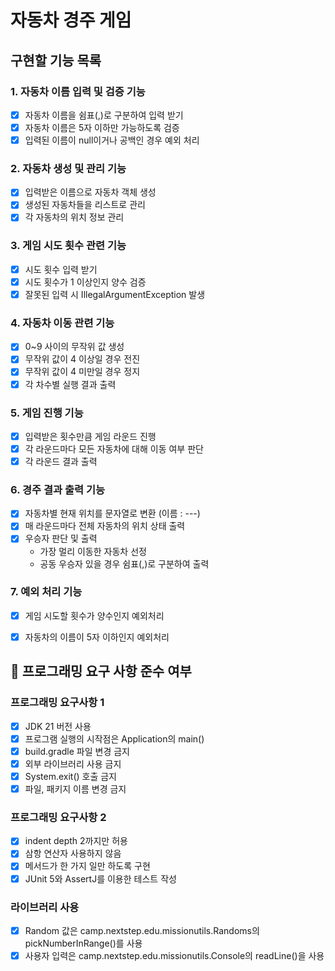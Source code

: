 # 자동차 경주 게임

## 구현할 기능 목록

### 1. 자동차 이름 입력 및 검증 기능
- [x] 자동차 이름을 쉼표(,)로 구분하여 입력 받기
- [x] 자동차 이름은 5자 이하만 가능하도록 검증
- [x] 입력된 이름이 null이거나 공백인 경우 예외 처리

### 2. 자동차 생성 및 관리 기능
- [x] 입력받은 이름으로 자동차 객체 생성
- [x] 생성된 자동차들을 리스트로 관리
- [x] 각 자동차의 위치 정보 관리

### 3. 게임 시도 횟수 관련 기능
- [x] 시도 횟수 입력 받기
- [x] 시도 횟수가 1 이상인지 양수 검증
- [x] 잘못된 입력 시 IllegalArgumentException 발생

### 4. 자동차 이동 관련 기능
- [x] 0~9 사이의 무작위 값 생성
- [x] 무작위 값이 4 이상일 경우 전진
- [x] 무작위 값이 4 미만일 경우 정지
- [x] 각 차수별 실행 결과 출력

### 5. 게임 진행 기능
- [x] 입력받은 횟수만큼 게임 라운드 진행
- [x] 각 라운드마다 모든 자동차에 대해 이동 여부 판단
- [x] 각 라운드 결과 출력

### 6. 경주 결과 출력 기능
- [x] 자동차별 현재 위치를 문자열로 변환 (이름 : ---)
- [x] 매 라운드마다 전체 자동차의 위치 상태 출력
- [x] 우승자 판단 및 출력
    - 가장 멀리 이동한 자동차 선정
    - 공동 우승자 있을 경우 쉼표(,)로 구분하여 출력

### 7. 예외 처리 기능
- [x] 게임 시도할 횟수가 양수인지 예외처리
- [x] 자동차의 이름이 5자 이하인지 예외처리


## 🚀 프로그래밍 요구 사항 준수 여부

### 프로그래밍 요구사항 1
- [x] JDK 21 버전 사용
- [x] 프로그램 실행의 시작점은 Application의 main()
- [x] build.gradle 파일 변경 금지
- [x] 외부 라이브러리 사용 금지
- [x] System.exit() 호출 금지
- [x] 파일, 패키지 이름 변경 금지

### 프로그래밍 요구사항 2
- [x] indent depth 2까지만 허용
- [x] 삼항 연산자 사용하지 않음
- [x] 메서드가 한 가지 일만 하도록 구현
- [x] JUnit 5와 AssertJ를 이용한 테스트 작성

### 라이브러리 사용
- [x] Random 값은 camp.nextstep.edu.missionutils.Randoms의 pickNumberInRange()를 사용
- [x] 사용자 입력은 camp.nextstep.edu.missionutils.Console의 readLine()을 사용